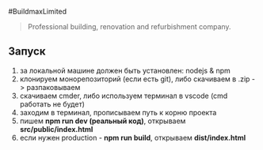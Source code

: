 #BuildmaxLimited
>Professional building, renovation and refurbishment company.

## Запуск
1. за локальной машине должен быть установлен: nodejs & npm
2. клонируем монорепозиторий (если есть git), либо скачиваем в .zip -> разпаковываем
3. скачиваем cmder, либо используем терминал в vscode (cmd работать не будет)
4. заходим в терминал, прописываем путь к корню проекта
5. пишем **npm run dev (реальный код)**, открываем **src/public/index.html**
6. если нужен production - **npm run build**, открываем **dist/index.html**